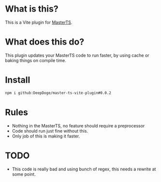 # What is this?

This is a Vite plugin for [MasterTS](https://github.com/DeepDoge/master-ts).

# What does this do?

This plugin updates your MasterTS code to run faster, by using cache or baking things on compile time.

# Install
```bash
npm i github:DeepDoge/master-ts-vite-plugin#0.0.2
```

# Rules

-   Nothing in the MasterTS, no feature should require a preprocessor
-   Code should run just fine without this.
-   Only job of this is making it faster.

# TODO

-   This code is really bad and using bunch of regex, this needs a rewrite at some point.
